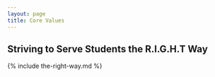 ```yaml
---
layout: page
title: Core Values
---
```


## Striving to Serve Students the R.I.G.H.T Way

{% include the-right-way.md %}
